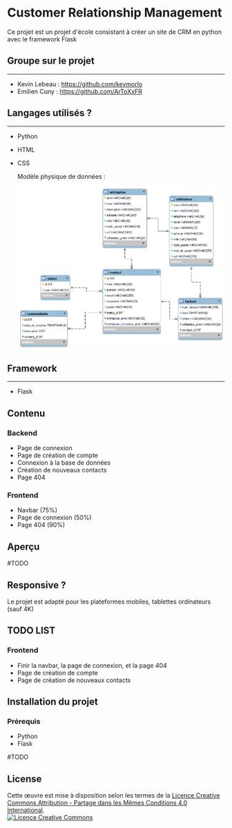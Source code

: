 # __Customer Relationship Management__

Ce projet est un projet d'école consistant à créer un site de CRM en python avec le framework Flask

## Groupe sur le projet

----------------------------

- Kevin Lebeau : https://github.com/kevmorlo
- Emilien Cuny : https://github.com/ArToXxFR

## Langages utilisés ?

----------------------------

- Python
- HTML
- CSS

    Modèle physique de données :

  ![Modèle physique de donnée](static/media/img/MPD.png)

## Framework

----------------------------

- Flask

## Contenu

### Backend

- Page de connexion
- Page de création de compte
- Connexion à la base de données
- Création de nouveaux contacts
- Page 404

### Frontend

- Navbar (75%)
- Page de connexion (50%)
- Page 404 (90%)

## Aperçu

#TODO

## Responsive ?

Le projet est adapté pour les plateformes mobiles, tablettes ordinateurs (sauf 4K)

## TODO LIST

### Frontend

- Finir la navbar, la page de connexion, et la page 404
- Page de création de compte
- Page de création de nouveaux contacts

## Installation du projet

### Prérequis

- Python
- Flask

#TODO

## License

Cette œuvre est mise à disposition selon les termes de la <a rel="license" href="http://creativecommons.org/licenses/by-sa/4.0/">
Licence Creative Commons Attribution -  Partage dans les Mêmes Conditions 4.0 International</a>.<br />
<a rel="license" href="http://creativecommons.org/licenses/by-sa/4.0/"><img alt="Licence Creative Commons" style="border-width:0" src="https://i.creativecommons.org/l/by-sa/4.0/88x31.png" /></a>
